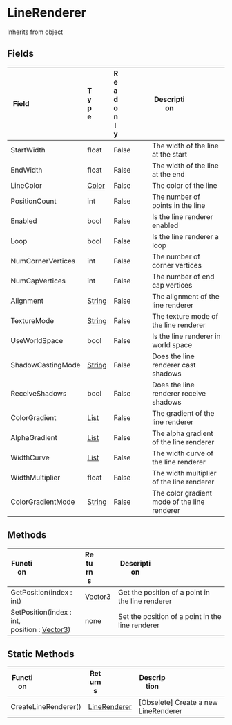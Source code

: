 # LineRenderer
Inherits from object
## Fields
|<div style="width:30%">Field</div>|<div style="width:10%">Type</div>|<div style="width:10%">Readonly</div>|<div style="width:50%">Description</div>|
|---|---|---|---|
|StartWidth|float|False|The width of the line at the start|
|EndWidth|float|False|The width of the line at the end|
|LineColor|[Color](../objects/Color.md)|False|The color of the line|
|PositionCount|int|False|The number of points in the line|
|Enabled|bool|False|Is the line renderer enabled|
|Loop|bool|False|Is the line renderer a loop|
|NumCornerVertices|int|False|The number of corner vertices|
|NumCapVertices|int|False|The number of end cap vertices|
|Alignment|[String](../static/String.md)|False|The alignment of the line renderer|
|TextureMode|[String](../static/String.md)|False|The texture mode of the line renderer|
|UseWorldSpace|bool|False|Is the line renderer in world space|
|ShadowCastingMode|[String](../static/String.md)|False|Does the line renderer cast shadows|
|ReceiveShadows|bool|False|Does the line renderer receive shadows|
|ColorGradient|[List](../objects/List.md)|False|The gradient of the line renderer|
|AlphaGradient|[List](../objects/List.md)|False|The alpha gradient of the line renderer|
|WidthCurve|[List](../objects/List.md)|False|The width curve of the line renderer|
|WidthMultiplier|float|False|The width multiplier of the line renderer|
|ColorGradientMode|[String](../static/String.md)|False|The color gradient mode of the line renderer|
## Methods
|<div style="width:33%">Function</div>|<div style="width:33%">Returns</div>|<div style="width:33%">Description</div>|
|---|---|---|
|GetPosition(index : int)|[Vector3](../objects/Vector3.md)|Get the position of a point in the line renderer|
|SetPosition(index : int,<br/>position : [Vector3](../objects/Vector3.md))|none|Set the position of a point in the line renderer|
## Static Methods
|<div style="width:33%">Function</div>|<div style="width:33%">Returns</div>|<div style="width:33%">Description</div>|
|---|---|---|
|CreateLineRenderer()|[LineRenderer](../objects/LineRenderer.md)|[Obselete] Create a new LineRenderer|
